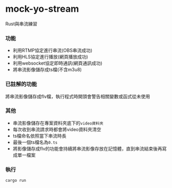 # mock-yo-stream

Rust與串流練習

### 功能

- 利用RTMP協定進行串流(OBS串流成功)
- 利用HLS協定進行播放(網頁播放成功)
- 利用websocket協定即時通訊(網頁通訊成功)
- 將串流影像儲存成ts檔(不含m3u8)

### 已註解的功能

將串流影像儲存成flv檔，執行程式時開頭會警告相關變數或函式從未使用

### 其他

- 串流影像儲存在專案資料夾底下的`video資料夾`
- 每次收到串流請求時都會將video資料夾清空
- ts檔命名依照當下串流時長
- 最後一個ts檔名為`0.ts`
- 將影像儲存成flv的功能會持續將串流影像存放在記憶體，直到串流結束後再寫成單一檔案

### 執行
```
cargo run
```
